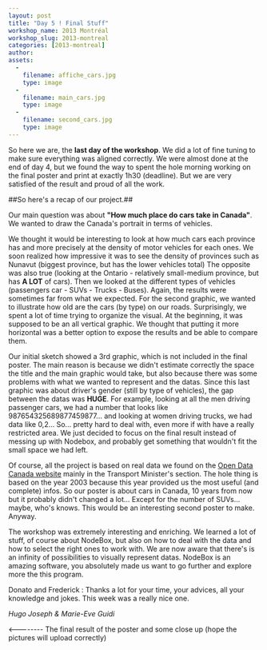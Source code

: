 ```yaml
---
layout: post
title: "Day 5 ! Final Stuff"
workshop_name: 2013 Montréal
workshop_slug: 2013-montreal
categories: [2013-montreal]
author:  
assets:
  -
    filename: affiche_cars.jpg
    type: image
  -
    filename: main_cars.jpg
    type: image
  -
    filename: second_cars.jpg
    type: image
---
```

So here we are, the **last day of the workshop**. We did a lot of fine tuning to make sure everything was aligned correctly. We were almost done at the end of day 4, but we found the way to spent the hole morning working on the final poster and print at exactly 1h30 (deadline). But we are very satisfied of the result and proud of all the work.

##So here's a recap of our project.##

Our main question was about **"How much place do cars take in Canada"**. We wanted to draw the Canada's portrait in terms of vehicles. 

We thought it would be interesting to look at how much cars each province has and more precisely at the density of motor vehicles for each ones. We soon realized how impressive it was to see the density of provinces such as Nunavut (biggest province, but has the lower vehicles total) The opposite was also true (looking at the Ontario - relatively small-medium province, but has **A LOT** of cars). Then we looked at the different types of vehicles (passengers car - SUVs - Trucks - Buses). Again, the results were sometimes far from what we expected. For the second graphic, we wanted to illustrate how old are the cars (by type) on our roads. Surprisingly, we spent a lot of time trying to organize the visual. At the beginning, it was supposed to be an all vertical graphic. We thought that putting it more horizontal was a better option to expose the results and be able to compare them. 

Our initial sketch showed a 3rd graphic, which is not included in the final poster. The main reason is because we didn't estimate correctly the space the title and the main graphic would take, but also because there was some problems with what we wanted to represent and the datas. Since this last graphic was about driver's gender (still by type of vehicles), the gap between the datas was **HUGE**. For example, looking at all the men driving passenger cars, we had a number that looks like 987654325689877459877... and looking at women driving trucks, we had data like 0,2... So... pretty hard to deal with, even more if with have a really restricted area. We just decided to focus on the final result instead of messing up with Nodebox, and probably get something that wouldn't fit the small space we had left. 

Of course, all the project is based on real data we found on the [Open Data Canada website](http://www.data.gc.ca/default.asp?lang=En&n=F9B7A1E3-1) mainly in the Transport Minister's section. The hole thing is based on the year 2003 because this year provided us the most useful (and complete) infos. So our poster is about cars in Canada, 10 years from now but it probably didn't changed a lot... Except for the number of SUVs... maybe, who's knows. This would be an interesting second poster to make. Anyway.  

The workshop was extremely interesting and enriching. We learned a lot of stuff, of course about NodeBox, but also on how to deal with the data and how to select the right ones to work with. We are now aware that there's is an infinity of possibilities to visually represent datas. NodeBox is an amazing software, you absolutely made us want to go further and explore more the this program. 

Donato and Frederick : Thanks a lot for your time, your advices, all your knowledge and jokes. This week was a really nice one. 

*Hugo Joseph & Marie-Eve Guidi*


<-------- The final result of the poster and some close up (hope the pictures will upload correctly)
